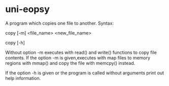 # uni-eopsy
A program which copies one file to another. Syntax:

  copy [-m] <file_name> <new_file_name>
  
  copy [-h]

Without option -m executes with read() and write() functions to copy file contents. If
the option -m is given,executes with map files to memory regions with mmap() and copy the file with memcpy() instead.

If the option -h is given or the program is called without arguments print
out help information.  
